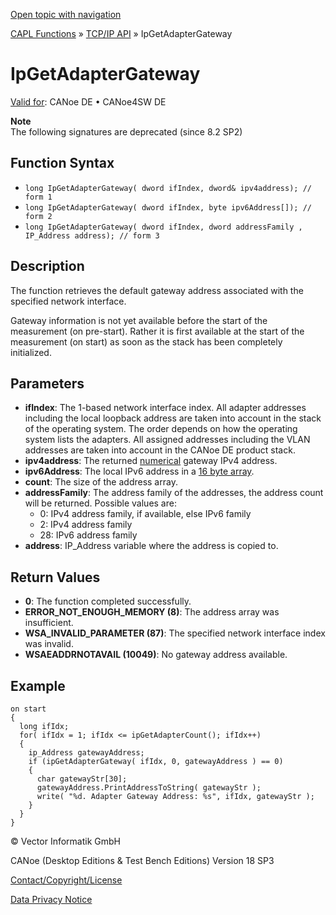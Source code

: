 [Open topic with navigation](../../../../../CANoeDEFamily.htm#Topics/CAPLFunctions/TCPIPAPI/Functions/CAPLfunctionIPGetAdapterGateway.md)

[CAPL Functions](../../CAPLfunctions.md) » [TCP/IP API](../CAPLfunctionsTCPIPOverview.md) » IpGetAdapterGateway

# IpGetAdapterGateway

[Valid for](../../../Shared/FeatureAvailability.md): CANoe DE • CANoe4SW DE

**Note**  
The following signatures are deprecated (since 8.2 SP2)

## Function Syntax

- `long IpGetAdapterGateway( dword ifIndex, dword& ipv4address); // form 1`
- `long IpGetAdapterGateway( dword ifIndex, byte ipv6Address[]); // form 2`
- `long IpGetAdapterGateway( dword ifIndex, dword addressFamily , IP_Address address); // form 3`

## Description

The function retrieves the default gateway address associated with the specified network interface.

Gateway information is not yet available before the start of the measurement (on pre-start). Rather it is first available at the start of the measurement (on start) as soon as the stack has been completely initialized.

## Parameters

- **ifIndex**: The 1-based network interface index. All adapter addresses including the local loopback address are taken into account in the stack of the operating system. The order depends on how the operating system lists the adapters. All assigned addresses including the VLAN addresses are taken into account in the CANoe DE product stack.
- **ipv4address**: The returned [numerical](../../../Shared/CAPL/TCPIPAPI/IPAddressByteOrdering.md) gateway IPv4 address.
- **ipv6Address**: The local IPv6 address in a [16 byte array](../../../Shared/CAPL/TCPIPAPI/IPAddressByteOrdering.md).
- **count**: The size of the address array.
- **addressFamily**: The address family of the addresses, the address count will be returned. Possible values are:
  - 0: IPv4 address family, if available, else IPv6 family
  - 2: IPv4 address family
  - 28: IPv6 address family
- **address**: IP_Address variable where the address is copied to.

## Return Values

- **0**: The function completed successfully.
- **ERROR_NOT_ENOUGH_MEMORY (8)**: The address array was insufficient.
- **WSA_INVALID_PARAMETER (87)**: The specified network interface index was invalid.
- **WSAEADDRNOTAVAIL (10049)**: No gateway address available.

## Example

```plaintext
on start
{
  long ifIdx;
  for( ifIdx = 1; ifIdx <= ipGetAdapterCount(); ifIdx++)
  {
    ip_Address gatewayAddress;
    if (ipGetAdapterGateway( ifIdx, 0, gatewayAddress ) == 0)
    {
      char gatewayStr[30];
      gatewayAddress.PrintAddressToString( gatewayStr );
      write( "%d. Adapter Gateway Address: %s", ifIdx, gatewayStr );
    }
  }
}
```

© Vector Informatik GmbH

CANoe (Desktop Editions & Test Bench Editions) Version 18 SP3

[Contact/Copyright/License](../../../Shared/ContactCopyrightLicense.md)

[Data Privacy Notice](https://www.vector.com/int/en/company/get-info/privacy-policy/)